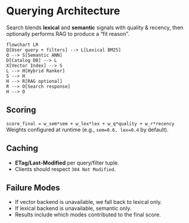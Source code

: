 # Querying Architecture

Search blends **lexical** and **semantic** signals with quality & recency, then optionally performs RAG to produce a “fit reason”.

```mermaid
flowchart LR
Q[User query + filters] --> L[Lexical BM25]
Q --> S[Semantic ANN]
D[Catalog DB] --> L
X[Vector Index] --> S
L --> H[Hybrid Ranker]
S --> H
H --> R[RAG optional]
R --> O[Search response]
H --> O
```

## Scoring

`score_final = w_sem*sem + w_lex*lex + w_q*quality + w_r*recency`  
Weights configured at runtime (e.g., `sem=0.6, lex=0.4` by default).

## Caching

- **ETag/Last-Modified** per query/filter tuple.
- Clients should respect `304 Not Modified`.

## Failure Modes

- If vector backend is unavailable, we fall back to lexical only.
- If lexical backend is unavailable, semantic only.
- Results include which modes contributed to the final score.
